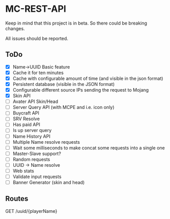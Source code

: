 # MC-REST-API

Keep in mind that this project is in beta. So there could be breaking changes.

All issues should be reported.

## ToDo

- [X] Name->UUID Basic feature
- [X] Cache it for ten minutes
- [X] Cache with configurable amount of time (and visible in the json format)
- [X] Persistent database (visible in the JSON format)
- [X] Configurable different source IPs sending the request to Mojang
- [X] Skin API
- [ ] Avater API Skin/Head
- [ ] Server Query API (with MCPE and i.e. icon only)
- [ ] Buycraft API
- [ ] SRV Resolve
- [ ] Has paid API
- [ ] Is up server query
- [ ] Name History API
- [ ] Multiple Name resolve requests
- [ ] Wait some milliseconds to make concat some requests into a single one
- [ ] Master-Slave support?
- [ ] Random requests
- [ ] UUID -> Name resolve
- [ ] Web stats
- [ ] Validate input requests
- [ ] Banner Generator (skin and head)

## Routes

GET /uuid/{playerName}